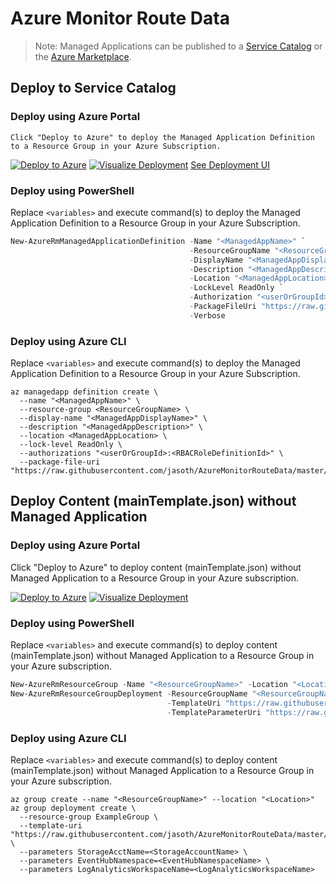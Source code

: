 # Azure Monitor Route Data

>Note: Managed Applications can be published to a [Service Catalog](https://docs.microsoft.com/en-us/azure/managed-applications/publish-service-catalog-app) or the [Azure Marketplace](https://docs.microsoft.com/en-us/azure/managed-applications/publish-marketplace-app).

## Deploy to Service Catalog

### Deploy using Azure Portal
    Click "Deploy to Azure" to deploy the Managed Application Definition to a Resource Group in your Azure Subscription.

[![Deploy to Azure](http://azuredeploy.net/deploybutton.png)](https://portal.azure.com/#create/Microsoft.Template/uri/https%3A%2F%2Fraw.githubusercontent.com%2Fjasoth%2FAzureMonitorRouteData%2Fmaster%2Fazuredeploy.json) [![Visualize Deployment](http://armviz.io/visualizebutton.png)](http://armviz.io/#/?load=https%3A%2F%2Fraw.githubusercontent.com%2Fjasoth%2FAzureMonitorRouteData%2Fmaster%2Fazuredeploy.json) [See Deployment UI](https://portal.azure.com/#blade/Microsoft_Azure_Compute/CreateMultiVmWizardBlade/internal_bladeCallId/anything/internal_bladeCallerParams/{"initialData":{},"providerConfig":{"createUiDefinition":"https%3A%2F%2Fraw.githubusercontent.com%2Fjasoth%2FAzureMonitorRouteData%2Fmaster%2Fsrc%2FcreateUiDefinition.json"}})

### Deploy using PowerShell
Replace `<variables>` and execute command(s) to deploy the Managed Application Definition to a Resource Group in your Azure Subscription.

```powershell
New-AzureRmManagedApplicationDefinition -Name "<ManagedAppName>" `
                                        -ResourceGroupName "<ResourceGroupName>" `
                                        -DisplayName "<ManagedAppDisplayName>" `
                                        -Description "<ManagedAppDescription>" `
                                        -Location "<ManagedAppLocation>" `
                                        -LockLevel ReadOnly `
                                        -Authorization "<userOrGroupId>:<RBACRoleDefinitionId>" `
                                        -PackageFileUri "https://raw.githubusercontent.com/jasoth/AzureMonitorRouteData/master/build/ManagedApplication.zip" `
                                        -Verbose
```

### Deploy using Azure CLI
Replace `<variables>` and execute command(s) to deploy the Managed Application Definition to a Resource Group in your Azure Subscription.

```
az managedapp definition create \
  --name "<ManagedAppName>" \
  --resource-group <ResourceGroupName> \
  --display-name "<ManagedAppDisplayName>" \
  --description "<ManagedAppDescription>" \
  --location <ManagedAppLocation> \
  --lock-level ReadOnly \
  --authorizations "<userOrGroupId>:<RBACRoleDefinitionId>" \
  --package-file-uri "https://raw.githubusercontent.com/jasoth/AzureMonitorRouteData/master/build/ManagedApplication.zip"
```


## Deploy Content (mainTemplate.json) without Managed Application

### Deploy using Azure Portal
Click "Deploy to Azure" to deploy content (mainTemplate.json) without Managed Application to a Resource Group in your Azure subscription.

[![Deploy to Azure](http://azuredeploy.net/deploybutton.png)](https://portal.azure.com/#create/Microsoft.Template/uri/https%3A%2F%2Fraw.githubusercontent.com%2Fjasoth%2FAzureMonitorRouteData%2Fmaster%2Fsrc%2FmainTemplate.json) [![Visualize Deployment](http://armviz.io/visualizebutton.png)](http://armviz.io/#/?load=https%3A%2F%2Fraw.githubusercontent.com%2Fjasoth%2FAzureMonitorRouteData%2Fmaster%2Fsrc%2FmainTemplate.json)

### Deploy using PowerShell
Replace `<variables>` and execute command(s) to deploy content (mainTemplate.json) without Managed Application to a Resource Group in your Azure subscription.

```powershell
New-AzureRmResourceGroup -Name "<ResourceGroupName>" -Location "<Location>"
New-AzureRmResourceGroupDeployment -ResourceGroupName "<ResourceGroupName>" `
                                   -TemplateUri "https://raw.githubusercontent.com/jasoth/AzureMonitorRouteData/master/src/mainTemplate.json" `
                                   -TemplateParameterUri "https://raw.githubusercontent.com/jasoth/AzureMonitorRouteData/master/src/mainTemplate.parameters.json"
```

### Deploy using Azure CLI
Replace `<variables>` and execute command(s) to deploy content (mainTemplate.json) without Managed Application to a Resource Group in your Azure subscription.

```
az group create --name "<ResourceGroupName>" --location "<Location>"
az group deployment create \
  --resource-group ExampleGroup \
  --template-uri "https://raw.githubusercontent.com/jasoth/AzureMonitorRouteData/master/src/mainTemplate.json" \
  --parameters StorageAcctName=<StorageAccountName> \
  --parameters EventHubNamespace=<EventHubNamespaceName> \
  --parameters LogAnalyticsWorkspaceName=<LogAnalyticsWorkspaceName>
```
